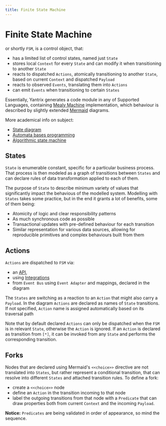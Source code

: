```yaml
---
title: Finite State Machine
---
```


# Finite State Machine

or shortly `FSM`, is a control object, that:

- has a limited list of control states, named just `State`
- stores local `Context` for every `State` and can modify it when transitioning to another `State`
- reacts to dispatched `Actions`, atomically transitioning to another `State`, based on current `Context` and
  dispatched `Payload`
- reacts to observed `Events`, translating them into `Actions`
- can emit `Events` when transitioning to certain `States`

Essentially, Yantrix generates a code module in any of Supported Languages, containing [Mealy Machine](https://en.wikipedia.org/wiki/Mealy_machine) implementation, which behaviour is described by slightly extended  [Mermaid](https://mermaid.js.org/) diagrams.

More academical info on subject: 
* [State diagram](https://en.wikipedia.org/wiki/State_diagram)
* [Automata bases programming](https://en.wikipedia.org/wiki/Automata-based_programming)
* [Algorithmic state machine](https://en.wikipedia.org/wiki/Algorithmic_state_machine)

## States

`State` is enumerable constant, specific for a particular business process. That process is then modeled as a graph of transitions between `States` and can declare rules of data transformation applied to each of them. 

The purpose of `State` to describe minimum variety of values that significantly impact the behavious of the modelled system. Modelling with `States` takes some practice, but in the end it grants a lot of benefits, some of them being:
- Atomicity of logic and clear responsibility patterns
- As much synchronous code as possible
- Transactional updates with pre-defined behaviour for each transition 
- Similar representation for various data sources, allowing for reproducible primitives and complex behaviours built from them

## Actions

`Actions` are dispatched to `FSM` via:

- an [API](../API-reference/),
- using [Integrations](../integrations/)
- from `Event Bus` using `Event Adapter` and mappings, declared in the diagram

The `States` are switching as a reaction to an `Action` that might also carry a `Payload`. In the diagram `Actions` are declared as names of `State` transitions. If not specified, `Action` name is assigned automatically based on its traversal path

Note that by default declared `Actions` can only be dispatched when the `FSM` is in relevant `State`, otherwise the `Action` is ignored. If an `Action` is declared as transition from `[*]`, it can be invoked from any `State` and performs the corresponding transition.

## Forks

Nodes that are declared using Mermaid's `<<choice>>` directive are not translated into `States`, but rather represent a
conditional transition, that can resolve into different `States` and attached transition rules. To define a fork:

- create a `<<choice>>` node
- define an `Action` in the transition incoming to that node
- label the outgoing transitions from that node with a `Predicate` that can draw properties both from current `Context`
  and the incoming `Payload`.

**Notice:** `Predicates` are being validated in order of appearance, so mind the sequence.
